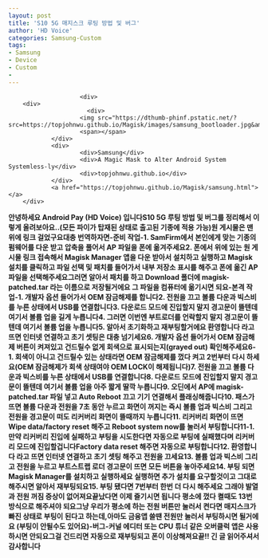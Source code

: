 ```yaml
---
layout: post
title: 'S10 5G 매지스크 루팅 방법 및 버그'
author: 'HD Voice'
categories: Samsung-Custom
tags:
- Samsung
- Device
- Custom
-
---
```



<script> location.href='https://cafe.naver.com/develoid/869475' ; </script>


















						<div>
        <div>
                          <div>
                        <img src="https://dthumb-phinf.pstatic.net/?src=https://topjohnwu.github.io/Magisk/images/samsung_bootloader.jpg&amp;type=f560_336">
                        <span></span>
                </div>
                <div>
                        <div>Samsung</div>
                        <div>A Magic Mask to Alter Android System Systemless-ly</div>
                        <div>topjohnwu.github.io</div>
                </div>
                <a href="https://topjohnwu.github.io/Magisk/samsung.html"></a>
        </div>
</div><b><p><b>안녕하세요 Android Pay (HD Voice) 입니다<b><b>S10 5G 루팅 방법 및 버그를 정리해서 이렇게 올려보아요..<b>(모든 파이가 탑재된 상태로 출고된 기종에 적용 가능)<b><b>원 게시물은 맨 위에 링크 걸었구요<b><b>대충 번역하자면<b><b>-준비 작업-<b>1. SamFirm에서 본인에게 맞는 기종의 펌웨어를 다운 받고 압축을 풀어서 AP 파일을 폰에 옮겨주세요<b>2. 폰에서 위에 있는 원 게시물 링크 접속해서 Magisk Manager 앱을 다운 받아서 설치하고 실행하고 Magisk 설치를 클릭하고 파일 선택 및 패치를 들어가서 내부 저장소 표시를 해주고 폰에 옮긴 AP 파일을 선택해주세요<b>그러면 알아서 패치를 하고 Download 폴더에 magisk-patched.tar 라는 이름으로 저장될거에요 그 파일을 컴퓨터에 옮기시면 되요<b><b>-본격 작업-<b>1. 개발자 옵션 들어가서 OEM 잠금해제를 합니다<b>2. 전원을 끄고 볼륨 다운과 빅스비를 누른 상태에서 USB를 연결합니다<b>3. 다운로드 모드에 진입할지 말지 경고문이 뜰텐데 여기서 볼륨 업을 길게 누릅니다<b>4. 그러면 이번엔 부트로더를 언락할지 말지 경고문이 뜰텐데 여기서 볼륨 업을 누릅니다<b>5. 알아서 초기화하고 재부팅할거에요 환영합니다 라고 뜨면 인터넷 연결하고 초기 셋팅은 대충 넘기세요<b>6. 개발자 옵션 들어가서 OEM 잠금해제 버튼이 켜져있고 건드릴수 없게 회색으로 표시되는지(grayed out) 확인해주세요<b>6-1. 회색이 아니고 건드릴수 있는 상태라면 OEM 잠금해제를 껐다 켜고 2번부터 다시 하세요<b>(OEM 잠금해제가 회색 상태여야 OEM LOCK이 해제됩니다)<b>7. 전원을 끄고 볼륨 다운과 빅스비를 누른 상태에서 USB를 연결합니다<b>8. 다운로드 모드에 진입할지 말지 경고문이 뜰텐데 여기서 볼륨 업을 아주 짧게 딸깍 누릅니다<b>9. 오딘에서 AP에 magisk-patched.tar 파일 넣고 Auto Reboot 끄고 기기 연결해서 플래싱해줍니다<b>10. 패스가 뜨면 볼륨 다운과 전원을 7초 동안 누르고 화면이 꺼지는 즉시 볼륨 업과 빅스비 그리고 전원을 경고문이 떠도 리커버리 화면이 뜰때까지 누릅니다<b>11. 리커버리 화면이 뜨면 Wipe data/factory reset 해주고 Reboot system now를 눌러서 부팅합니다<b>11-1. 만약 리커버리 진입에 실패하고 부팅을 시도한다면 자동으로 부팅에 실패했다며 리커버리 모드에 진입할겁니다<b>Factory data reset 해주면 자동으로 부팅합니다<b>12. 환영합니다 라고 뜨면 인터넷 연결하고 초기 셋팅 해주고 전원을 끄세요<b>13. 볼륨 업과 빅스비 그리고 전원을 누르고 부트스트랩 로더 경고문이 뜨면 모든 버튼을 놓아주세요<b>14. 부팅 되면 Magisk Manager를 설치하고 실행하세요 실행하면 추가 설치를 요구할것이고 그대로 해주시면 알아서 재부팅되요<b>15. 부팅 됐다면 7번부터 한번 더 다시 해주세요 그래야 발열과 전원 꺼짐 증상이 없어져요<b>끝났다면 이제 즐기시면 됩니다 평소에 껐다 켤때도 13번 방식으로 해주셔야 되요<b>그냥 우리가 평소에 하는 전원 버튼만 눌러서 켠다면 매지스크가 빠진 상태로 부팅이 된다고 하는데,<b>아마도 금융앱 쓸땐 전원만 눌러서 부팅하시면 될거에요 (부팅이 안될수도 있어요)<b><b>-버그-<b>커널 에디터 또는 CPU 튜너 같은 오버클럭 앱은 사용하시면 안되요<b>그걸 건드리면 자동으로 재부팅되고 폰이 이상해져요<b><b>끝!! 긴 글 읽어주셔서 감사합니다</p>
